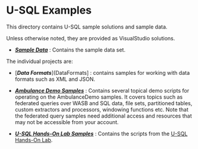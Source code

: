 # U-SQL Examples 

This directory contains U-SQL sample solutions and sample data. 

Unless otherwise noted, they are provided as VisualStudio solutions. 

- [***Sample Data***](SampleData) : Contains the sample data set.

The individual projects are:

- [***Data Formats***](DataFormats] : contains samples for working with data formats such as XML and JSON.

- [***Ambulance Demo Samples***](AmbulanceDemo) : Contains several topical demo scripts for operating on the AmbulanceDemo samples. It covers topics such as federated queries over WASB and SQL data, file sets, partitioned tables, custom extractors and processors, windowing functions etc. Note that the federated query samples need additional access and resources that may not be accessible from your account.

- [***U-SQL Hands-On Lab Samples***](IntroHOL-USQL) : Contains the scripts from the [U-SQL Hands-On Lab](http://aka.ms/usql-hol).

